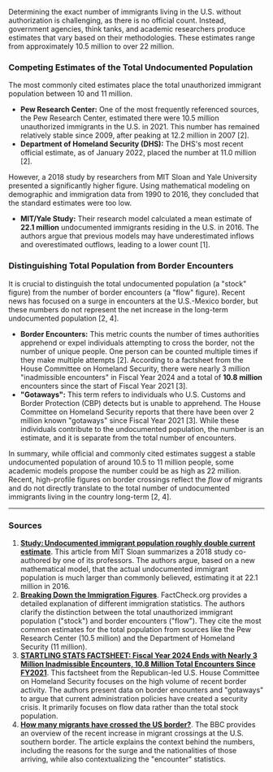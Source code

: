 Determining the exact number of immigrants living in the U.S. without authorization is challenging, as there is no official count. Instead, government agencies, think tanks, and academic researchers produce estimates that vary based on their methodologies. These estimates range from approximately 10.5 million to over 22 million.

### Competing Estimates of the Total Undocumented Population

The most commonly cited estimates place the total unauthorized immigrant population between 10 and 11 million.
*   **Pew Research Center:** One of the most frequently referenced sources, the Pew Research Center, estimated there were 10.5 million unauthorized immigrants in the U.S. in 2021. This number has remained relatively stable since 2009, after peaking at 12.2 million in 2007 [2].
*   **Department of Homeland Security (DHS):** The DHS's most recent official estimate, as of January 2022, placed the number at 11.0 million [2].

However, a 2018 study by researchers from MIT Sloan and Yale University presented a significantly higher figure. Using mathematical modeling on demographic and immigration data from 1990 to 2016, they concluded that the standard estimates were too low.
*   **MIT/Yale Study:** Their research model calculated a mean estimate of **22.1 million** undocumented immigrants residing in the U.S. in 2016. The authors argue that previous models may have underestimated inflows and overestimated outflows, leading to a lower count [1].

### Distinguishing Total Population from Border Encounters

It is crucial to distinguish the total undocumented population (a "stock" figure) from the number of border encounters (a "flow" figure). Recent news has focused on a surge in encounters at the U.S.-Mexico border, but these numbers do not represent the net increase in the long-term undocumented population [2, 4].

*   **Border Encounters:** This metric counts the number of times authorities apprehend or expel individuals attempting to cross the border, not the number of unique people. One person can be counted multiple times if they make multiple attempts [2]. According to a factsheet from the House Committee on Homeland Security, there were nearly 3 million "inadmissible encounters" in Fiscal Year 2024 and a total of **10.8 million** encounters since the start of Fiscal Year 2021 [3].
*   **"Gotaways":** This term refers to individuals who U.S. Customs and Border Protection (CBP) detects but is unable to apprehend. The House Committee on Homeland Security reports that there have been over 2 million known "gotaways" since Fiscal Year 2021 [3]. While these individuals contribute to the undocumented population, the number is an estimate, and it is separate from the total number of encounters.

In summary, while official and commonly cited estimates suggest a stable undocumented population of around 10.5 to 11 million people, some academic models propose the number could be as high as 22 million. Recent, high-profile figures on border crossings reflect the *flow* of migrants and do not directly translate to the total number of undocumented immigrants living in the country long-term [2, 4].

***

### Sources

1.  **[Study: Undocumented immigrant population roughly double current estimate](https://mitsloan.mit.edu/ideas-made-to-matter/study-undocumented-immigrant-population-roughly-double-current-estimate)**. This article from MIT Sloan summarizes a 2018 study co-authored by one of its professors. The authors argue, based on a new mathematical model, that the actual undocumented immigrant population is much larger than commonly believed, estimating it at 22.1 million in 2016.
2.  **[Breaking Down the Immigration Figures](https://www.factcheck.org/2024/02/breaking-down-the-immigration-figures/)**. FactCheck.org provides a detailed explanation of different immigration statistics. The authors clarify the distinction between the total unauthorized immigrant population ("stock") and border encounters ("flow"). They cite the most common estimates for the total population from sources like the Pew Research Center (10.5 million) and the Department of Homeland Security (11 million).
3.  **[STARTLING STATS FACTSHEET: Fiscal Year 2024 Ends with Nearly 3 Million Inadmissible Encounters, 10.8 Million Total Encounters Since FY2021](https://homeland.house.gov/2024/10/24/startling-stats-factsheet-fiscal-year-2024-ends-with-nearly-3-million-inadmissible-encounters-10-8-million-total-encounters-since-fy2021/)**. This factsheet from the Republican-led U.S. House Committee on Homeland Security focuses on the high volume of recent border activity. The authors present data on border encounters and "gotaways" to argue that current administration policies have created a security crisis. It primarily focuses on flow data rather than the total stock population.
4.  **[How many migrants have crossed the US border?](https://www.bbc.com/news/articles/c0jp4xqx2z3o)**. The BBC provides an overview of the recent increase in migrant crossings at the U.S. southern border. The article explains the context behind the numbers, including the reasons for the surge and the nationalities of those arriving, while also contextualizing the "encounter" statistics.